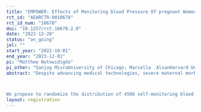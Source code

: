 ```yaml
---
title: "EMPOWER: Effects of Monitoring blood Pressure Of pregnant Women Electronically and Remotely"
rct_id: "AEARCTR-0010678"
rct_id_num: "10678"
doi: "10.1257/rct.10678-2.0"
date: "2022-12-20"
status: "on_going"
jel: ""
start_year: "2022-10-01"
end_year: "2023-12-01"
pi: "Matthew Notowidigdo"
pi_other: "Sanjog MisraUniversity of Chicago; Marcella  AlsanHarvard University "
abstract: "Despite advancing medical technologies, severe maternal morbidity has increased by about 200 percent over the past few decades (CDC 2021). A recent study found that 4 out of 5 pregnancy-related deaths are preventable. A common cause of maternal mortality is preeclampsia – a dangerous pregnancy and postpartum complication associated with high blood pressure which can result in seizure, organ damage, or stroke. It affects about 1 in 25 pregnant women and causes 15 percent of premature births (CDC 2021). Several interventions have aimed to mitigate the devastating effects of preeclampsia, including the distribution of self-monitoring blood pressure (SMBP) cuffs. Distributing SMBP cuffs may allow for the early detection of possible increases in blood pressure and give women agency within their own health care decisions.

We propose to randomize the distribution of 4500 self-monitoring blood pressure cuffs (SMBP)- across prenatal facilities in the state of Missouri. Using Medicaid data, provider-level surveys, and individual-level SMS surveys, we will assess the impact that the distribution of SMBPs has on the detection and management of hypertensive disorders of pregnancy, feelings of empowerment during the prenatal and postpartum periods for vulnerable women, and the detection or management of high blood pressure in other household members through spillover effects. "
layout: registration
---
```


